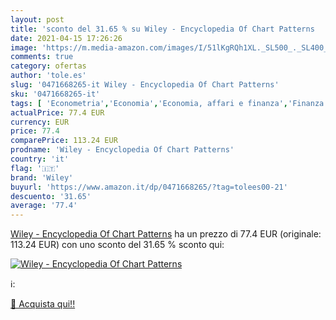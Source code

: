 ```yaml
---
layout: post
title: 'sconto del 31.65 % su Wiley - Encyclopedia Of Chart Patterns  '
date: 2021-04-15 17:26:26
image: 'https://m.media-amazon.com/images/I/51lKgRQh1XL._SL500_._SL400_.jpg'
comments: true
category: ofertas
author: 'tole.es'
slug: '0471668265-it Wiley - Encyclopedia Of Chart Patterns'
sku: '0471668265-it'
tags: [ 'Econometria','Economia','Economia, affari e finanza','Finanza','Impresa, strategia e gestione','Investimenti e titoli','Libri','Libri universitari','Libri universitari economia, affari e finanza','wiley', ]
actualPrice: 77.4 EUR
currency: EUR
price: 77.4
comparePrice: 113.24 EUR
prodname: 'Wiley - Encyclopedia Of Chart Patterns'
country: 'it'
flag: '🇮🇹'
brand: 'Wiley'
buyurl: 'https://www.amazon.it/dp/0471668265/?tag=tolees00-21'
descuento: '31.65'
average: '77.4'
---
```


[Wiley - Encyclopedia Of Chart Patterns](https://www.amazon.it/dp/0471668265/?tag=tolees00-21) ha un prezzo di 77.4 EUR (originale: 113.24 EUR) con uno sconto del 31.65 % sconto qui:

[![Wiley - Encyclopedia Of Chart Patterns](https://m.media-amazon.com/images/I/51lKgRQh1XL._SL500_._SL400_.jpg)](https://www.amazon.it/dp/0471668265/?tag=tolees00-21)

ℹ️:


[🛒 Acquista qui!!](https://www.amazon.it/dp/0471668265/?tag=tolees00-21)
